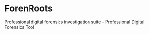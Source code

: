 # ForenRoots
Professional digital forensics investigation suite - Professional Digital Forensics Tool
